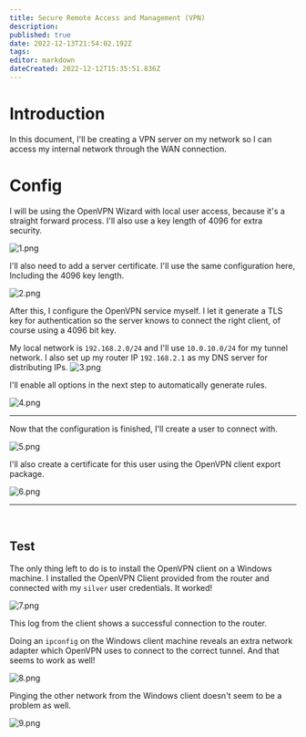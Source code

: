 ```yaml
---
title: Secure Remote Access and Management (VPN)
description: 
published: true
date: 2022-12-13T21:54:02.192Z
tags: 
editor: markdown
dateCreated: 2022-12-12T15:35:51.836Z
---
```


# Introduction
In this document, I'll be creating a VPN server on my network so I can access my internal network through the WAN connection.

# Config

I will be using the OpenVPN Wizard with local user access, because it's a straight forward process.
I'll also use a key length of 4096 for extra security. 

![1.png](/bok/vpn/1.png)

I'll also need to add a server certificate. I'll use the same configuration here, Including the 4096 key length.

![2.png](/bok/vpn/2.png)

After this, I configure the OpenVPN service myself. I let it generate a TLS key for authentication so the server knows to connect the right client, of course using a 4096 bit key.

My local network is `192.168.2.0/24` and I'll use `10.0.10.0/24` for my tunnel network.
I also set up my router IP `192.168.2.1` as my DNS server for distributing IPs.
![3.png](/bok/vpn/3.png)

I'll enable all options in the next step to automatically generate rules.

![4.png](/bok/vpn/4.png)

---

Now that the configuration is finished, I'll create a user to connect with.

![5.png](/bok/vpn/5.png)

I'll also create a certificate for this user using the OpenVPN client export package. 

![6.png](/bok/vpn/6.png)

---

<br />

## Test

The only thing left to do is to install the OpenVPN client on a Windows machine. I installed the OpenVPN Client provided from the router and connected with my `silver` user credentials. It worked!

![7.png](/bok/vpn/7.png)

This log from the client shows a successful connection to the router.
<br />

Doing an `ipconfig` on the Windows client machine reveals an extra network adapter which OpenVPN uses to connect to the correct tunnel. And that seems to work as well!

![8.png](/bok/vpn/8.png)

Pinging the other network from the Windows client doesn't seem to be a problem as well.

![9.png](/bok/vpn/9.png)
<br />